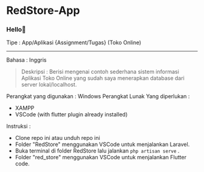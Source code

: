 # RedStore-App

### Hello👋
Tipe : App/Aplikasi {Assignment/Tugas}
(Toko Online)

---

Bahasa : Inggris

> Deskripsi : 
>   Berisi mengenai contoh sederhana sistem informasi Aplikasi Toko Online yang sudah saya menerapkan database dari server lokal/localhost.

Perangkat yang digunakan : Windows 
Perangkat Lunak Yang diperlukan :
- XAMPP
- VSCode (with flutter plugin already installed)

Instruksi :
- Clone repo ini atau unduh repo ini
- Folder "RedStore" menggunakan VSCode untuk menjalankan Laravel.
- Buka terminal di folder RedStore lalu jalankan `php artisan serve` .
- Folder "red_store" menggunakan VSCode untuk menjalankan Flutter code. 
  

